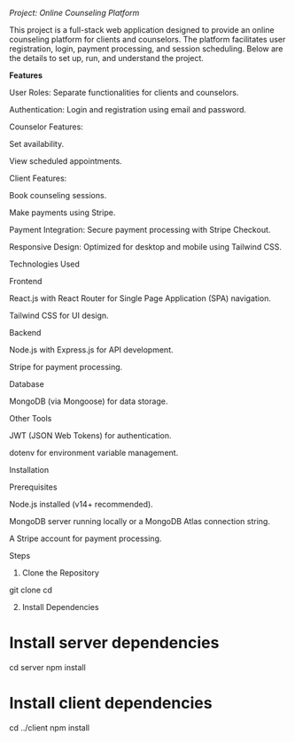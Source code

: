 *Project: Online Counseling Platform*

This project is a full-stack web application designed to provide an online counseling platform for clients and counselors. The platform facilitates user registration, login, payment processing, and session scheduling. Below are the details to set up, run, and understand the project.

**Features**

User Roles: Separate functionalities for clients and counselors.

Authentication: Login and registration using email and password.

Counselor Features:

Set availability.

View scheduled appointments.

Client Features:

Book counseling sessions.

Make payments using Stripe.

Payment Integration: Secure payment processing with Stripe Checkout.

Responsive Design: Optimized for desktop and mobile using Tailwind CSS.

Technologies Used

Frontend

React.js with React Router for Single Page Application (SPA) navigation.

Tailwind CSS for UI design.

Backend

Node.js with Express.js for API development.

Stripe for payment processing.

Database

MongoDB (via Mongoose) for data storage.

Other Tools

JWT (JSON Web Tokens) for authentication.

dotenv for environment variable management.

Installation

Prerequisites

Node.js installed (v14+ recommended).

MongoDB server running locally or a MongoDB Atlas connection string.

A Stripe account for payment processing.

Steps

1. Clone the Repository

git clone <repository-url>
cd <repository-name>

2. Install Dependencies

# Install server dependencies
cd server
npm install

# Install client dependencies
cd ../client
npm install

